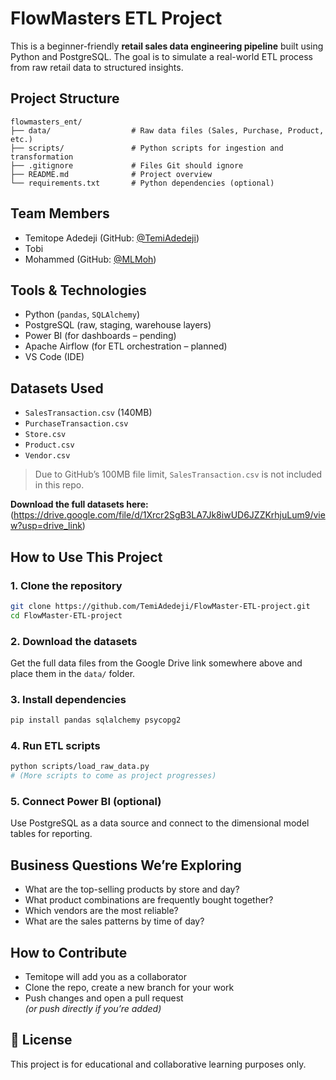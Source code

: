 # FlowMasters ETL Project

This is a beginner-friendly **retail sales data engineering pipeline** built using Python and PostgreSQL. The goal is to simulate a real-world ETL process from raw retail data to structured insights.

##  Project Structure

```
flowmasters_ent/
├── data/                  # Raw data files (Sales, Purchase, Product, etc.)
├── scripts/               # Python scripts for ingestion and transformation
├── .gitignore             # Files Git should ignore
├── README.md              # Project overview
└── requirements.txt       # Python dependencies (optional)
```
##  Team Members

- Temitope Adedeji (GitHub: [@TemiAdedeji](https://github.com/TemiAdedeji))
- Tobi
- Mohammed (GitHub: [@MLMoh](https://github.com/MLMoh))

##  Tools & Technologies

- Python (`pandas`, `SQLAlchemy`)
- PostgreSQL (raw, staging, warehouse layers)
- Power BI (for dashboards – pending)
- Apache Airflow (for ETL orchestration – planned)
- VS Code (IDE)

##  Datasets Used

- `SalesTransaction.csv` (140MB)  
- `PurchaseTransaction.csv`  
- `Store.csv`  
- `Product.csv`  
- `Vendor.csv`

> Due to GitHub’s 100MB file limit, `SalesTransaction.csv` is not included in this repo.

**Download the full datasets here:** (https://drive.google.com/file/d/1Xrcr2SgB3LA7Jk8iwUD6JZZKrhjuLum9/view?usp=drive_link)

## How to Use This Project

### 1. Clone the repository
```bash
git clone https://github.com/TemiAdedeji/FlowMaster-ETL-project.git
cd FlowMaster-ETL-project
```

### 2. Download the datasets
Get the full data files from the Google Drive link somewhere above and place them in the `data/` folder.

### 3. Install dependencies
```bash
pip install pandas sqlalchemy psycopg2
```
### 4. Run ETL scripts
```bash
python scripts/load_raw_data.py
# (More scripts to come as project progresses)
```
### 5. Connect Power BI (optional)
Use PostgreSQL as a data source and connect to the dimensional model tables for reporting.

## Business Questions We’re Exploring

- What are the top-selling products by store and day?
- What product combinations are frequently bought together?
- Which vendors are the most reliable?
- What are the sales patterns by time of day?

## How to Contribute

- Temitope will add you as a collaborator
- Clone the repo, create a new branch for your work
- Push changes and open a pull request  
  _(or push directly if you’re added)_


## 📄 License

This project is for educational and collaborative learning purposes only.
